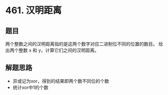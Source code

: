 # 461. 汉明距离
## 题目
两个整数之间的汉明距离指的是这两个数字对应二进制位不同的位置的数目。
给出两个整数 x 和 y，计算它们之间的汉明距离。

## 解题思路
- 异或记为xor，得到的结果即两个数不同位的个数
- 统计xor中1的个数